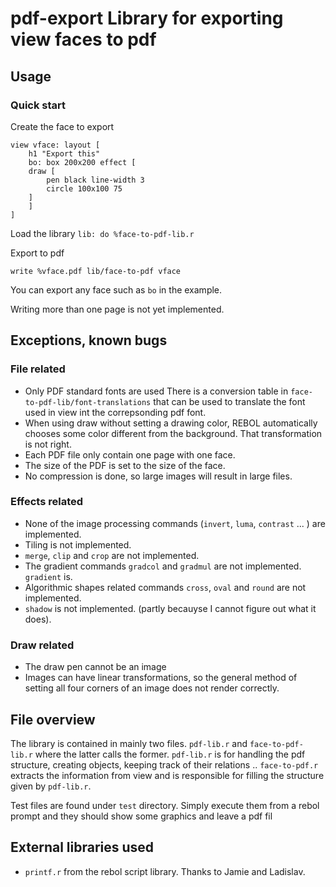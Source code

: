 # pdf-export Library for exporting view faces to pdf

## Usage
### Quick start
Create the face to export
```
view vface: layout [
    h1 "Export this"
    bo: box 200x200 effect [
	draw [
	    pen black line-width 3
	    circle 100x100 75
	]
    ]
]
```
Load the library
`lib: do %face-to-pdf-lib.r`

Export to pdf
```
write %vface.pdf lib/face-to-pdf vface
```
You can export any face such as `bo` in the example.

Writing more than one page is not yet implemented.

## Exceptions, known bugs

### File related
* Only PDF standard fonts are used
  There is a conversion table in `face-to-pdf-lib/font-translations` that can be used to
  translate the font used in view int the correpsonding pdf font.
* When using draw without setting a drawing color, REBOL automatically chooses some color different from 
  the background.  That transformation is not right.
* Each PDF file only contain one page with one face.
* The size of the PDF is set to the size of the face.
* No compression is done, so large images will result in large files.

### Effects related
* None of the image processing commands (`invert`, `luma`, `contrast` ... ) are implemented.
* Tiling is not implemented.
* `merge`, `clip` and `crop` are not implemented.
* The gradient commands `gradcol` and `gradmul` are not implemented.  `gradient` is.
* Algorithmic shapes related commands `cross`, `oval` and `round` are not implemented.
* `shadow` is not implemented. (partly becauyse I cannot figure out what it does).

### Draw related
* The draw pen cannot be an image
* Images can have linear transformations, so the general method of setting all four corners of an image
  does not render correctly.



## File overview

The library is contained in mainly two files.  `pdf-lib.r` and `face-to-pdf-lib.r` where
the latter calls the former.
`pdf-lib.r` is for handling the pdf structure, creating objects, keeping track of their relations .. 
`face-to-pdf.r` extracts the information from view and is responsible for filling the structure given
by `pdf-lib.r`.

Test files are found under `test` directory. Simply execute them from a rebol prompt and they should 
show some graphics and leave a pdf fil


## External libraries used
  * `printf.r` from the rebol script library. Thanks to Jamie and Ladislav.

